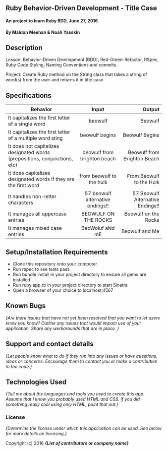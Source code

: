 ## Ruby Behavior-Driven Development - Title Case

#### An project to learn Ruby BDD, June 27, 2016

#### By Maldon Meehan & Noah Yasskin

## Description

Lesson: Behavior-Driven Development (BDD), Red-Green-Refactor, RSpec, Ruby Code Styling, Naming Conventions and commits.

Project: Create Ruby method on the String class that takes a string of word(s) from the user and returns it in title case.

## Specifications
| Behavior        | Input       | Output  |
| ------------- |:-------------:| -----:|
|   It capitalizes the first letter of a single word    | beowulf | Beowulf |
|   It capitalizes the first letter of a multiple word sting    | beowulf begins | Beowulf Begins |
|   It does not capitalizes designated words (prepositions, conjunctions, etc)    | beowulf from brighton beach | Beowulf from Brighton Beach |
|   It does capitalizes designated words if they are the first word   | from beowulf to the hulk | From Beowulf to the Hulk |
|   It handles non-letter characters | 57 beowulf alternative endings!! | 57 Beowulf Alternative Endings!! |
|   It manages all uppercase entries | BEOWULF ON THE ROCKS | Beowulf on the Rocks
|   It manages mixed case entries | BeoWoluf aNd mE | Beowulf and Me


## Setup/Installation Requirements

* Clone this repository onto your computer
* Run rspec to see tests pass
* Run bundle install in your project directory to ensure all gems are installed.
* Run ruby app.rb in your project directory to start Sinatra
* Open a browser of your choice to localhost:4567

## Known Bugs

_{Are there issues that have not yet been resolved that you want to let users know you know?  Outline any issues that would impact use of your application.  Share any workarounds that are in place. }_

## Support and contact details

_{Let people know what to do if they run into any issues or have questions, ideas or concerns.  Encourage them to contact you or make a contribution to the code.}_

## Technologies Used

_{Tell me about the languages and tools you used to create this app. Assume that I know you probably used HTML and CSS. If you did something really cool using only HTML, point that out.}_

### License

*{Determine the license under which this application can be used.  See below for more details on licensing.}*

Copyright (c) 2016 **_{List of contributors or company name}_**
